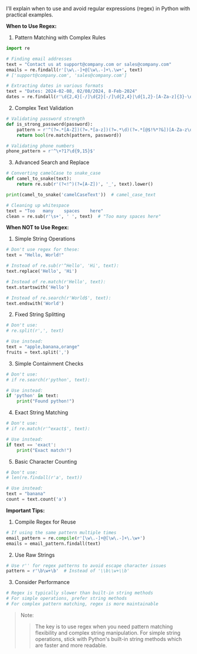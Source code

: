 I'll explain when to use and avoid regular expressions (regex) in Python with practical examples.

**When to Use Regex:**

1. Pattern Matching with Complex Rules
```python
import re

# Finding email addresses
text = "Contact us at support@company.com or sales@company.com"
emails = re.findall(r'[\w\.-]+@[\w\.-]+\.\w+', text)
# ['support@company.com', 'sales@company.com']

# Extracting dates in various formats
text = "Dates: 2024-02-08, 02/08/2024, 8-Feb-2024"
dates = re.findall(r'\d{2,4}[-/]\d{2}[-/]\d{2,4}|\d{1,2}-[A-Za-z]{3}-\d{4}', text)
```

2. Complex Text Validation
```python
# Validating password strength
def is_strong_password(password):
    pattern = r'^(?=.*[A-Z])(?=.*[a-z])(?=.*\d)(?=.*[@$!%*?&])[A-Za-z\d@$!%*?&]{8,}$'
    return bool(re.match(pattern, password))

# Validating phone numbers
phone_pattern = r'^\+?1?\d{9,15}$'
```

3. Advanced Search and Replace
```python
# Converting camelCase to snake_case
def camel_to_snake(text):
    return re.sub(r'(?<!^)(?=[A-Z])', '_', text).lower()

print(camel_to_snake('camelCaseText'))  # camel_case_text

# Cleaning up whitespace
text = "Too   many    spaces    here"
clean = re.sub(r'\s+', ' ', text)  # "Too many spaces here"
```

**When NOT to Use Regex:**

1. Simple String Operations
```python
# Don't use regex for these:
text = "Hello, World!"

# Instead of re.sub(r'^Hello', 'Hi', text):
text.replace('Hello', 'Hi')

# Instead of re.match(r'Hello', text):
text.startswith('Hello')

# Instead of re.search(r'World$', text):
text.endswith('World')
```

2. Fixed String Splitting
```python
# Don't use:
# re.split(r',', text)

# Use instead:
text = "apple,banana,orange"
fruits = text.split(',')
```

3. Simple Containment Checks
```python
# Don't use:
# if re.search(r'python', text):

# Use instead:
if 'python' in text:
    print("Found python!")
```

4. Exact String Matching
```python
# Don't use:
# if re.match(r'^exact$', text):

# Use instead:
if text == 'exact':
    print("Exact match!")
```

5. Basic Character Counting
```python
# Don't use:
# len(re.findall(r'a', text))

# Use instead:
text = "banana"
count = text.count('a')
```

**Important Tips:**

1. Compile Regex for Reuse
```python
# If using the same pattern multiple times
email_pattern = re.compile(r'[\w\.-]+@[\w\.-]+\.\w+')
emails = email_pattern.findall(text)
```

2. Use Raw Strings
```python
# Use r'' for regex patterns to avoid escape character issues
pattern = r'\b\w+\b'  # Instead of '\\b\\w+\\b'
```

3. Consider Performance
```python
# Regex is typically slower than built-in string methods
# For simple operations, prefer string methods
# For complex pattern matching, regex is more maintainable
```

>Note:
>>The key is to use regex when you need pattern matching flexibility and complex string manipulation. For simple
>>string operations, stick with Python's built-in string methods which are faster and more readable.